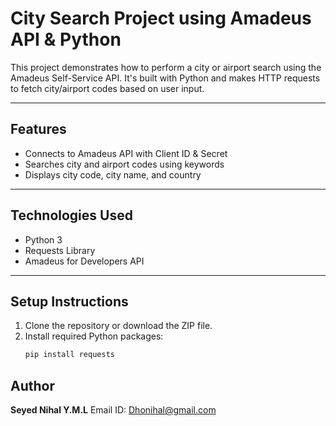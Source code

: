 # City Search Project using Amadeus API & Python

This project demonstrates how to perform a city or airport search using the Amadeus Self-Service API. It's built with Python and makes HTTP requests to fetch city/airport codes based on user input.

---

## Features

- Connects to Amadeus API with Client ID & Secret
- Searches city and airport codes using keywords
- Displays city code, city name, and country

---

## Technologies Used

- Python 3
- Requests Library
- Amadeus for Developers API

---

## Setup Instructions

1. Clone the repository or download the ZIP file.
2. Install required Python packages:
   ```bash
   pip install requests

## Author
**Seyed Nihal Y.M.L**
Email ID: Dhonihal@gmail.com

